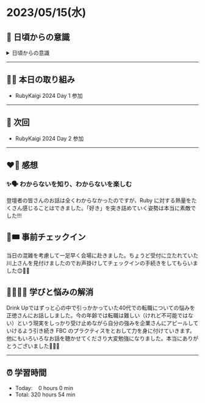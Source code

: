 # 2023/05/15(水)
## 🕺 日頃からの意識
<details><summary>日頃からの意識</summary>

- 成長スピードを早めよう。
- 自分の考えや気持ちを簡潔に言語化したり、相手にわかりやすく伝える話し方ができるようになろう。
- 心と身体の状態を把握しながら行動しよう。
- 腕立て・スクワット・腹筋・ストレッチを継続しよう。
- 説明文をよく読もう。ここでの「読む」は内容を認識・把握すること。
- 体調の回復に努めて、行動の範囲を元に戻そう。
- Git & GitHub とお友達になろう。
- RubyKaigi 当日まで Ruby についてできる限り学ぶこと。
- 「何を、どうするのか」という意識を常に持ちながらプラクティスに臨むこと。
</details>

---

## ✍🏻 本日の取り組み
- RubyKaigi 2024 Day 1 参加

---


## 📍 次回
- RubyKaigi 2024 Day 2 参加

---


## ❤️‍🔥 感想
### ✨🗣️ わからないを知り、わからないを楽しむ
登壇者の皆さんのお話は全くわからなかったのですが、Ruby に対する熱量をたくさん感じることはできました。「好き」を突き詰めていく姿勢は本当に素敵でした!!!

## 🏢🎟️ 事前チェックイン
当日の混雑を考慮して一足早く会場に赴きました。ちょうど受付に立たれていた川上さんを見付けましたのでお声掛けしてチェックインの手続きをしてもらいました😊🙌🏻

## ✍🏻🏋🏻 学びと悩みの解消
Drink Upではずっと心の中で引っかかっていた40代での転職についての悩みを正徳さんにお話ししました。今の年齢では転職は難しい（けれど不可能ではない）という現実をしっかり受け止めながら自分の強みを企業さんにアピールしていけるよう引き続き FBC のプラクティスをとおして力を身に付けていきます。他にもいろいろなお話を聴かせてくださり大変勉強になりました。本当にありがとうございました🥹🙏🏻

---


## ⏰ 学習時間 
- Today:&nbsp;&nbsp;&nbsp; 0 hours 0 min
- Total: 320 hours 54 min
